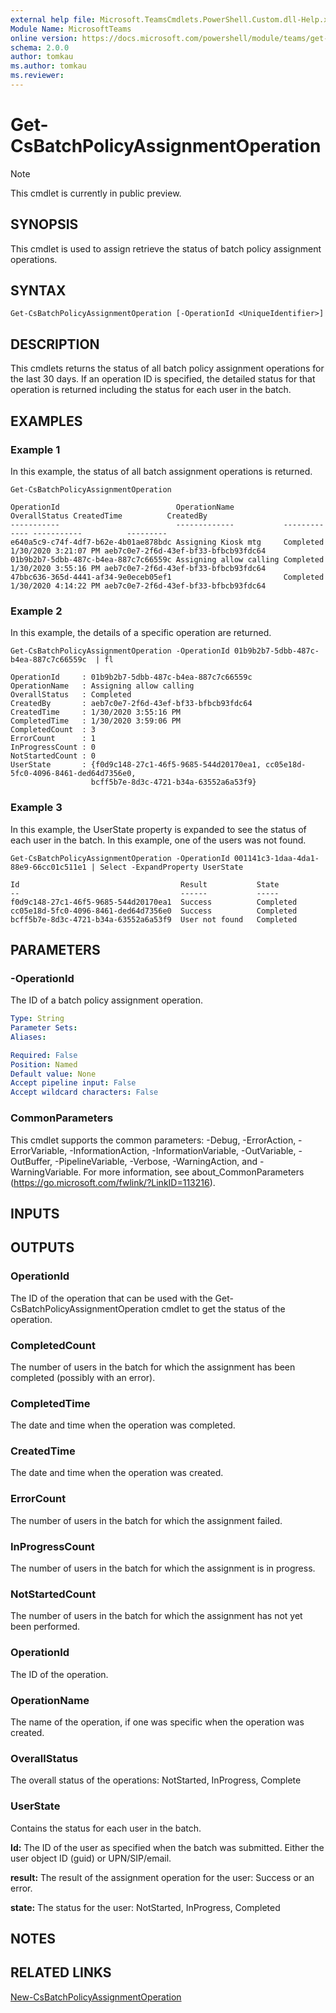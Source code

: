 ```yaml
---
external help file: Microsoft.TeamsCmdlets.PowerShell.Custom.dll-Help.xml
Module Name: MicrosoftTeams
online version: https://docs.microsoft.com/powershell/module/teams/get-csbatchpolicyassignmentoperation
schema: 2.0.0
author: tomkau
ms.author: tomkau
ms.reviewer:
---
```


# Get-CsBatchPolicyAssignmentOperation

> [!NOTE]
> This cmdlet is currently in public preview.

## SYNOPSIS

This cmdlet is used to assign retrieve the status of batch policy assignment operations.

## SYNTAX

```
Get-CsBatchPolicyAssignmentOperation [-OperationId <UniqueIdentifier>]
```

## DESCRIPTION
This cmdlets returns the status of all batch policy assignment operations for the last 30 days.  If an operation ID is specified, the detailed status for that operation is returned including the status for each user in the batch.

## EXAMPLES

### Example 1
In this example, the status of all batch assignment operations is returned.

```
Get-CsBatchPolicyAssignmentOperation

OperationId                          OperationName           OverallStatus CreatedTime          CreatedBy
-----------                          -------------           ------------- -----------          ---------
e640a5c9-c74f-4df7-b62e-4b01ae878bdc Assigning Kiosk mtg     Completed     1/30/2020 3:21:07 PM aeb7c0e7-2f6d-43ef-bf33-bfbcb93fdc64
01b9b2b7-5dbb-487c-b4ea-887c7c66559c Assigning allow calling Completed     1/30/2020 3:55:16 PM aeb7c0e7-2f6d-43ef-bf33-bfbcb93fdc64
47bbc636-365d-4441-af34-9e0eceb05ef1                         Completed     1/30/2020 4:14:22 PM aeb7c0e7-2f6d-43ef-bf33-bfbcb93fdc64
```

### Example 2
In this example, the details of a specific operation are returned.

```
Get-CsBatchPolicyAssignmentOperation -OperationId 01b9b2b7-5dbb-487c-b4ea-887c7c66559c  | fl

OperationId     : 01b9b2b7-5dbb-487c-b4ea-887c7c66559c
OperationName   : Assigning allow calling
OverallStatus   : Completed
CreatedBy       : aeb7c0e7-2f6d-43ef-bf33-bfbcb93fdc64
CreatedTime     : 1/30/2020 3:55:16 PM
CompletedTime   : 1/30/2020 3:59:06 PM
CompletedCount  : 3
ErrorCount      : 1
InProgressCount : 0
NotStartedCount : 0
UserState       : {f0d9c148-27c1-46f5-9685-544d20170ea1, cc05e18d-5fc0-4096-8461-ded64d7356e0,
                  bcff5b7e-8d3c-4721-b34a-63552a6a53f9}
```

### Example 3
In this example, the UserState property is expanded to see the status of each user in the batch. In this example, one of the users was not found.

```
Get-CsBatchPolicyAssignmentOperation -OperationId 001141c3-1daa-4da1-88e9-66cc01c511e1 | Select -ExpandProperty UserState

Id                                    Result           State
--                                    ------           -----
f0d9c148-27c1-46f5-9685-544d20170ea1  Success          Completed
cc05e18d-5fc0-4096-8461-ded64d7356e0  Success          Completed
bcff5b7e-8d3c-4721-b34a-63552a6a53f9  User not found   Completed
```

## PARAMETERS

### -OperationId
The ID of a batch policy assignment operation.

```yaml
Type: String
Parameter Sets:
Aliases:

Required: False
Position: Named
Default value: None
Accept pipeline input: False
Accept wildcard characters: False
```
### CommonParameters
This cmdlet supports the common parameters: -Debug, -ErrorAction, -ErrorVariable, -InformationAction, -InformationVariable, -OutVariable, -OutBuffer, -PipelineVariable, -Verbose, -WarningAction, and -WarningVariable.
For more information, see about_CommonParameters (https://go.microsoft.com/fwlink/?LinkID=113216).

## INPUTS

## OUTPUTS

### OperationId
The ID of the operation that can be used with the Get-CsBatchPolicyAssignmentOperation cmdlet to get the status of the operation.

### CompletedCount
The number of users in the batch for which the assignment has been completed (possibly with an error).

### CompletedTime
The date and time when the operation was completed.

### CreatedTime
The date and time when the operation was created.

### ErrorCount
The number of users in the batch for which the assignment failed.

### InProgressCount
The number of users in the batch for which the assignment is in progress.

### NotStartedCount
The number of users in the batch for which the assignment has not yet been performed.

### OperationId
The ID of the operation.

### OperationName
The name of the operation, if one was specific when the operation was created.

### OverallStatus
The overall status of the operations: NotStarted, InProgress, Complete

### UserState
Contains the status for each user in the batch.

**Id:** The ID of the user as specified when the batch was submitted.  Either the user object ID (guid) or UPN/SIP/email.

**result:** The result of the assignment operation for the user: Success or an error.

**state:** The status for the user: NotStarted, InProgress, Completed

## NOTES

## RELATED LINKS

[New-CsBatchPolicyAssignmentOperation]()
